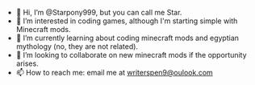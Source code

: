 - 👋 Hi, I’m @Starpony999, but you can call me Star.
- 👀 I’m interested in coding games, although I'm starting simple with Minecraft mods.
- 🌱 I’m currently learning about coding minecraft mods and egyptian mythology (no, they are not related).
- 💞️ I’m looking to collaborate on new minecraft mods if the opportunity arises.
- 📫 How to reach me: email me at writerspen9@oulook.com

<!---
Starpony999/Starpony999 is a ✨ special ✨ repository because its `README.md` (this file) appears on your GitHub profile.
You can click the Preview link to take a look at your changes.
--->
